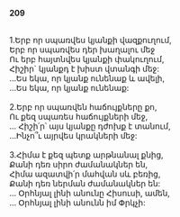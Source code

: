**209**

\
1.Երբ որ սպառվես կյանքի վազքուղում,\
Երբ որ սպառվես դեր խաղալու մեջ\
Ու երբ հայտնվես կյանքի փակուղում,\
Հիշիր` կյանքդ է խիստ վտանգի մեջ:\
 ...Ես եկա, որ կյանք ունենաք և ավելի,\
 ...Ես եկա, որ կյանք ունենաք:\
\
2.Երբ որ սպառվեն հաճույքները քո,\
Ու քեզ սպառես հաճույքների մեջ,\
... Հիշի՛ր՝ այս կյանքը դժոխք է տանում,\
 ...Ինչո՞ւ այրվես կրակների մեջ:\
\
3.Հիմա է քեզ պետք արթնանալ քնից,\
Քանի դեռ սիրո ժամանակներ են,\
Հիմա ազատվի՛ր մահվան սև բեռից,\
Քանի դեռ ներման ժամանակներ են:
\
 ... Օրհնյալ լինի անունը Հիսուսի, ամեն,\
 ... Օրհնյալ լինի անունն իմ Փրկչի:
